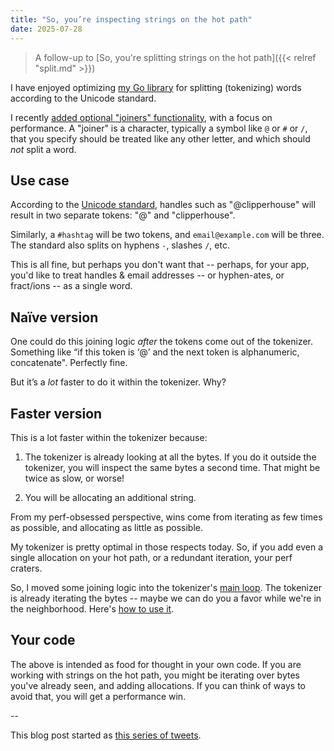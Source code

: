 ```yaml
---
title: "So, you’re inspecting strings on the hot path"
date: 2025-07-28
---
```


> A follow-up to [So, you're splitting strings on the hot path]({{< relref "split.md" >}})

I have enjoyed optimizing [my Go library](https://github.com/clipperhouse/uax29) for splitting (tokenizing) words according to the Unicode standard.

I recently [added optional "joiners" functionality](https://github.com/clipperhouse/uax29/tree/master/words#joiners), with a focus on performance. A "joiner" is a character, typically a symbol like `@` or `#` or `/`, that you specify should be treated like any other letter, and which should _not_ split a word.

## Use case

According to the [Unicode standard](https://unicode.org/reports/tr29/#Word_Boundaries), handles such as "@clipperhouse" will result in two separate tokens: "@" and "clipperhouse".

Similarly, a `#hashtag` will be two tokens, and `email@example.com` will be three. The standard also splits on hyphens `-`, slashes `/`, etc.

This is all fine, but perhaps you don't want that -- perhaps, for your app, you'd like to treat handles & email addresses -- or hyphen-ates, or fract/ions -- as a single word.

## Naïve version

One could do this joining logic _after_ the tokens come out of the tokenizer. Something like “if this token is ‘@’ and the next token is alphanumeric, concatenate". Perfectly fine.

But it’s a _lot_ faster to do it within the tokenizer. Why?

## Faster version

This is a lot faster within the tokenizer because:

1. The tokenizer is already looking at all the bytes. If you do it outside the tokenizer, you will inspect the same bytes a second time. That might be twice as slow, or worse!

2. You will be allocating an additional string.

From my perf-obsessed perspective, wins come from iterating as few times as possible, and allocating as little as possible.

My tokenizer is pretty optimal in those respects today. So, if you add even a single allocation on your hot path, or a redundant iteration, your perf craters.

So, I moved some joining logic into the tokenizer's [main loop](https://github.com/clipperhouse/uax29/blob/master/words/splitfunc.go#L93-L100). The tokenizer is already iterating the bytes -- maybe we can do you a favor while we're in the neighborhood. Here's [how to use it](https://github.com/clipperhouse/uax29/tree/master/words#joiners).

## Your code

The above is intended as food for thought in your own code. If you are working with strings on the hot path, you might be iterating over bytes you've already seen, and adding allocations. If you can think of ways to avoid that, you will get a performance win.

--

This blog post started as [this series of tweets](https://x.com/clipperhouse/status/1949872965169893833).
